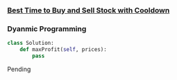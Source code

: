 ### [Best Time to Buy and Sell Stock with Cooldown](https://leetcode.com/problems/best-time-to-buy-and-sell-stock-with-cooldown/)


### Dyanmic Programming

```Python
class Solution:
    def maxProfit(self, prices):
        pass
```

Pending
